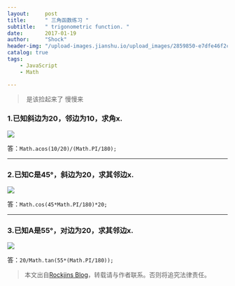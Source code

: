 ```yaml
---
layout:     post
title:      " 三角函数练习 "
subtitle:   " trigonometric function. "
date:       2017-01-19
author:     "Shock"
header-img: "/upload-images.jianshu.io/upload_images/2859850-e7dfe46f2c5c5d87.jpg?imageMogr2/auto-orient/strip%7CimageView2/2/w/1240"
catalog: true
tags:
    - JavaScript
    - Math

---
```


>  是该捡起来了 慢慢来

### 1.已知斜边为20，邻边为10，求角x.

![](http://upload-images.jianshu.io/upload_images/2859850-d8ba565406f20742.png?imageMogr2/auto-orient/strip%7CimageView2/2/w/1240)

答：`Math.acos(10/20)/(Math.PI/180);`

---

### 2.已知C是45°，斜边为20，求其邻边x.

![](http://upload-images.jianshu.io/upload_images/2859850-13de06296d5a1fc4.png?imageMogr2/auto-orient/strip%7CimageView2/2/w/1240)

答：`Math.cos(45*Math.PI/180)*20;`

---

### 3.已知A是55°，对边为20，求其邻边x.

![](http://upload-images.jianshu.io/upload_images/2859850-d51b786e69a9e791.png?imageMogr2/auto-orient/strip%7CimageView2/2/w/1240)

答：`20/Math.tan(55*(Math.PI/180));`

> 本文出自[Rockjins Blog](https://rockjins.github.io)，转载请与作者联系。否则将追究法律责任。
